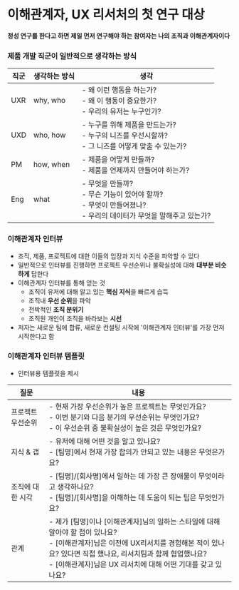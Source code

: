 

# 이해관계자, UX 리서처의 첫 연구 대상

**정성 연구를 한다고 하면 제일 먼저 연구해야 하는 참여자는 나의 조직과 이해관계자이다**

### 제품 개발 직군이 일반적으로 생각하는 방식

| 직군  | 생각하는 방식   | 생각                                                                         |
| --- | --------- | -------------------------------------------------------------------------- |
| UXR | why, who  | - 왜 이런 행동을 하는가?<br>- 왜 이 행동이 중요한가?<br>- 우리의 유저는 누구인가?                      |
| UXD | who, how  | - 누구를 위해 제품을 만드는가?<br>- 누구의 니즈를 우선시할까?<br>- 그 니즈를 어떻게 맞출 수 있는가?            |
| PM  | how, when | - 제품을 어떻게 만들까?<br>- 제품을 언제까지 만들어야 하는가?                                     |
| Eng | what      | - 무엇을 만들까?<br>- 무슨 기능이 있어야 할까?<br>- 무엇이 만들어졌나?<br>- 우리의 데이터가 무엇을 말해주고 있는가? 

### 이해관계자 인터뷰

- 조직, 제품, 프로젝트에 대한 이들의 입장과 지식 수준을 파악할 수 있다
- 일반적으로 인터뷰를 진행하면 프로젝트 우선순위나 불확실성에 대해 **대부분 비슷하게** 답한다
- 이해관계자 인터뷰를 통해 얻는 것
	- 조직이 유저에 대해 알고 있는 **핵심 지식**을 빠르게 습득
	- 조직내 **우선 순위**을 파악
	- 전박적인 **조직 분위기**
	- 조직원 개인이 조직을 바라보는 **시선**
- 저자는 새로운 팀에 합류, 새로운 컨설팅 시작에 '이해관계자 인터뷰'를 가장 먼저 시작한다고 함

### 이해관계자 인터뷰 템플릿

- 인터뷰용 템플릿을 제시

| 질문        | 내용                                                                                                                                                          |
| --------- | ----------------------------------------------------------------------------------------------------------------------------------------------------------- |
| 프로젝트 우선순위 | - 현재 가장 우선순위가 높은 프로젝트는 무엇인가요?<br>- 이번 분기와 다음 분기의 우선순위는 무엇인가요?<br>- 이 우선순위 중 불확실성이 높은 것은 무엇인가요?                                                              |
| 지식 & 갭    | - 유저에 대해 어떤 것을 알고 있나요?<br>- [팀명]에서 현재 가장 합의가 안되고 있는 내용은 무엇은가요?                                                                                              |
| 조직에 대한 시각 | - [팀명]/[회사명]에서 일하는 데 가장 큰 장애물이 무엇이라고 생각하나요?<br>- [팀명]/[회사명]을 이해하는 데 도움이 되는 팁은 무엇인가요?                                                                        |
| 관계        | - 제가 [팀명]이나 [이해관계자]님의 일하는 스타일에 대해 알아야 할 점이 있나요?<br>- [이해관계자]님은 이전에 UX리서치를 경험해본 적이 있나요? 있다면 직접 했나요, 리서치팀과 함께 협업했나요?<br>- [이해관계자]님은 UX 리서치에 대해 어떤 기대를 갖고 있나요? |
